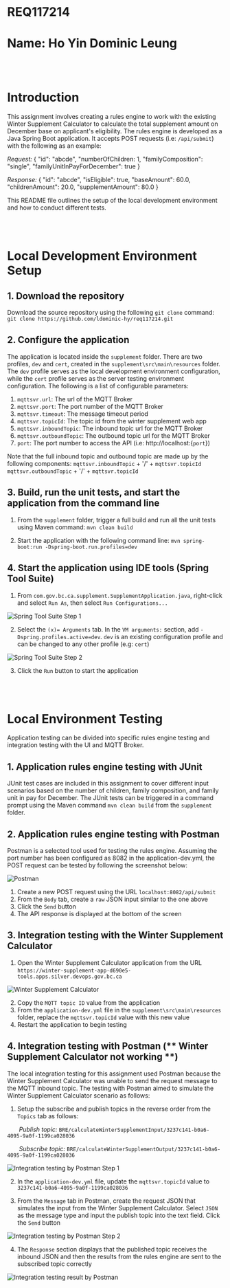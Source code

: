 # REQ117214
# Name: Ho Yin Dominic Leung

<br>
<br>

# Introduction

This assignment involves creating a rules engine to work with the existing Winter Supplement Calculator to calculate the total supplement amount on December base on applicant's eligibility.  The rules engine is developed as a Java Spring Boot application.  It accepts POST requests (i.e: `/api/submit`) with the following as an example:

*Request:*
{
  "id": "abcde",
  "numberOfChildren: 1,
  "familyComposition": "single",
  "familyUnitInPayForDecember": true
}

*Response:*
{
  "id": "abcde",
  "isEligible": true,
  "baseAmount": 60.0,
  "childrenAmount": 20.0,
  "supplementAmount": 80.0
}

This README file outlines the setup of the local development environment and how to conduct different tests.

<br>
<br>

# Local Development Environment Setup

## 1. Download the repository

Download the source repository using the following `git clone` command:
`git clone https://github.com/ldominic-hy/req117214.git`


## 2. Configure the application

The application is located inside the `supplement` folder.  There are two profiles, `dev` and `cert`, created in the `supplement\src\main\resources` folder.  The `dev` profile serves as the local development environment configuration, while the `cert` profile serves as the server testing environment configuration.  The following is a list of configurable parameters:

1. `mqttsvr.url`: The url of the MQTT Broker
2. `mqttsvr.port`: The port number of the MQTT Broker
3. `mqttsvr.timeout`: The message timeout period
4. `mqttsvr.topicId`: The topic id from the winter supplement web app
5. `mqttsvr.inboundTopic`: The inbound topic url for the MQTT Broker
6. `mqttsvr.outboundTopic`: The outbound topic url for the MQTT Broker
7. `port`: The port number to access the API (i.e: http://localhost:{`port`})

Note that the full inbound topic and outbound topic are made up by the following components:
`mqttsvr.inboundTopic` + '/' + `mqttsvr.topicId`
`mqttsvr.outboundTopic` + '/' + `mqttsvr.topicId`

## 3. Build, run the unit tests, and start the application from the command line

1. From the `supplement` folder, trigger a full build and run all the unit tests using Maven command:
`mvn clean build`

2. Start the application with the following command line:
`mvn spring-boot:run -Dspring-boot.run.profiles=dev`


## 4. Start the application using IDE tools (Spring Tool Suite)

1. From `com.gov.bc.ca.supplement.SupplementApplication.java`, right-click and select `Run As`, then select `Run Configurations...`

![Spring Tool Suite Step 1](./document/images/springToolSuiteStep1.jpg)

2. Select the `(x)= Arguments` tab.  In the `VM arguments:` section, add `-Dspring.profiles.active=dev`.  `dev` is an existing configuration profile and can be changed to any other profile (e.g: `cert`)

![Spring Tool Suite Step 2](./document/images/springToolSuiteStep2.jpg)

3. Click the `Run` button to start the application

<br>
<br>

# Local Environment Testing

Application testing can be divided into specific rules engine testing and integration testing with the UI and MQTT Broker.

## 1. Application rules engine testing with JUnit

JUnit test cases are included in this assignment to cover different input scenarios based on the number of children, family composition, and family unit in pay for December.  The JUnit tests can be triggered in a command prompt using the Maven command `mvn clean build` from the `supplement` folder.

## 2. Application rules engine testing with Postman

Postman is a selected tool used for testing the rules engine.  Assuming the port number has been configured as 8082 in the application-dev.yml, the POST request can be tested by following the screenshot below:

![Postman](./document/images/postman.jpg)

1. Create a new POST request using the URL `localhost:8082/api/submit`
2. From the `Body` tab, create a `raw` JSON input similar to the one above
3. Click the `Send` button
4. The API response is displayed at the bottom of the screen

## 3. Integration testing with the Winter Supplement Calculator

1. Open the Winter Supplement Calculator application from the URL `https://winter-supplement-app-d690e5-tools.apps.silver.devops.gov.bc.ca`

![Winter Supplement Calculator](./document/images/winterSupplementCalculator.jpg)

2. Copy the `MQTT topic ID` value from the application
3. From the `application-dev.yml` file in the `supplement\src\main\resources` folder, replace the `mqttsvr.topicId` value with this new value
4. Restart the application to begin testing

## 4. Integration testing with Postman (** Winter Supplement Calculator not working **)

The local integration testing for this assignment used Postman because the Winter Supplement Calculator was unable to send the request message to the MQTT inbound topic.  The testing with Postman aimed to simulate the Winter Supplement Calculator scenario as follows:

1. Setup the subscribe and publish topics in the reverse order from the `Topics` tab as follows:

&nbsp;&nbsp;&nbsp;&nbsp;&nbsp;&nbsp;&nbsp;*Publish topic:* `BRE/calculateWinterSupplementInput/3237c141-b0a6-4095-9a0f-1199ca028036`

&nbsp;&nbsp;&nbsp;&nbsp;&nbsp;&nbsp;&nbsp;*Subscribe topic:* `BRE/calculateWinterSupplementOutput/3237c141-b0a6-4095-9a0f-1199ca028036`

![Integration testing by Postman Step 1](./document/images/integrationPostmanStep1.jpg)

2. In the `application-dev.yml` file, update the `mqttsvr.topicId` value to `3237c141-b0a6-4095-9a0f-1199ca028036`

3. From the `Message` tab in Postman, create the request JSON that simulates the input from the Winter Supplement Calculator.  Select `JSON` as the message type and input the publish topic into the text field.  Click the `Send` button

![Integration testing by Postman Step 2](./document/images/integrationPostmanStep2.jpg)

4. The `Response` section displays that the published topic receives the inbound JSON and then the results from the rules engine are sent to the subscribed topic correctly

![Integration testing result by Postman](./document/images/integrationPostmanStep3.jpg)
